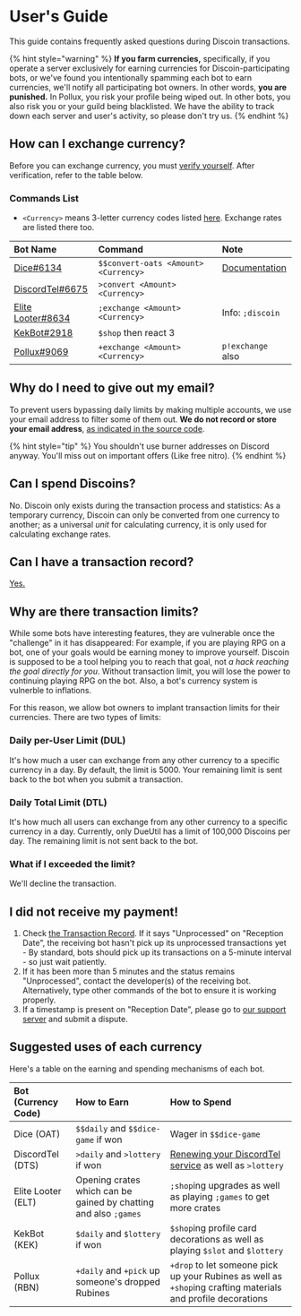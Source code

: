 # User's Guide

This guide contains frequently asked questions during Discoin transactions.

{% hint style="warning" %}
**If you farm currencies,** specifically, if you operate a server exclusively for earning currencies for Discoin-participating bots, or we've found you intentionally spamming each bot to earn currencies, we'll notify all participating bot owners. In other words, **you are punished.** In Pollux, you risk your profile being wiped out. In other bots, you also risk you or your guild being blacklisted. We have the ability to track down each server and user's activity, so please don't try us.
{% endhint %}

## How can I exchange currency?

Before you can exchange currency, you must [verify yourself](http://discoin.sidetrip.xyz/verify). After verification, refer to the table below.

### Commands List

* `<Currency>` means 3-letter currency codes listed [here](http://discoin.sidetrip.xyz/rates). Exchange rates are listed there too.

| Bot Name | Command | Note |
| :--- | :--- | :--- |
| [Dice\#6134](https://dice.js.org) | `$$convert-oats <Amount> <Currency>` | [Documentation](https://dice.js.org) |
| [DiscordTel\#6675](http://discordtel.rtfd.io) | `>convert <Amount> <Currency>` |  |
| [Elite Looter\#8634](https://bots.discord.pw/bots/303799630532050946) | `;exchange <Amount> <Currency>` | Info: `;discoin` |
| [KekBot\#2918](https://discordbots.org/bot/213151748855037953) | `$shop` then react 3 |  |
| [Pollux\#9069](http://pollux.fun) | `+exchange <Amount> <Currency>` | `p!exchange` also |

## Why do I need to give out my email?

To prevent users bypassing daily limits by making multiple accounts, we use your email address to filter some of them out. **We do not record or store your email address**, [as indicated in the source code](https://github.com/MacDue/DiscoinRewrite/blob/master/discoin/users.php#L147).

{% hint style="tip" %}
You shouldn't use burner addresses on Discord anyway. You'll miss out on important offers (Like free nitro).
{% endhint %}

## Can I spend Discoins?

No. Discoin only exists during the transaction process and statistics: As a temporary currency, Discoin can only be converted from one currency to another; as a universal _unit_ for calculating currency, it is only used for calculating exchange rates.

## Can I have a transaction record?

[Yes.](http://discoin.sidetrip.xyz/record)

## Why are there transaction limits?

While some bots have interesting features, they are vulnerable once the "challenge" in it has disappeared: For example, if you are playing RPG on a bot, one of your goals would be earning money to improve yourself. Discoin is supposed to be a tool helping you to reach that goal, not _a hack reaching the goal directly for you_. Without transaction limit, you will lose the power to continuing playing RPG on the bot. Also, a bot's currency system is vulnerble to inflations.

For this reason, we allow bot owners to implant transaction limits for their currencies. There are two types of limits:

### Daily per-User Limit \(DUL\)

It's how much a user can exchange from any other currency to a specific currency in a day. By default, the limit is 5000. Your remaining limit is sent back to the bot when you submit a transaction.

### Daily Total Limit \(DTL\)

It's how much all users can exchange from any other currency to a specific currency in a day. Currently, only DueUtil has a limit of 100,000 Discoins per day. The remaining limit is not sent back to the bot.

### What if I exceeded the limit?

We'll decline the transaction.

## I did not receive my payment!

1. Check [the Transaction Record](http://discoin.sidetrip.xyz/record). If it says "Unprocessed" on "Reception Date", the receiving bot hasn't pick up its unprocessed transactions yet - By standard, bots should pick up its transactions on a 5-minute interval - so just wait patiently.
2. If it has been more than 5 minutes and the status remains "Unprocessed", contact the developer\(s\) of the receiving bot. Alternatively, type other commands of the bot to ensure it is working properly.
3. If a timestamp is present on "Reception Date", please go to [our support server](https://discord.gg/NExXSDH) and submit a dispute.

## Suggested uses of each currency

Here's a table on the earning and spending mechanisms of each bot.

| Bot \(Currency Code\) | How to Earn | How to Spend |
| :--- | :--- | :--- |
| Dice \(OAT\) | `$$daily` and `$$dice-game` if won | Wager in `$$dice-game` |
| DiscordTel \(DTS\) | `>daily` and `>lottery` if won | [Renewing your DiscordTel service](https://discordtel.austinhuang.me/en/latest/Payment/) as well as `>lottery` |
| Elite Looter \(ELT\) | Opening crates which can be gained by chatting and also `;games` | `;shop`ing upgrades as well as playing `;games` to get more crates |
| KekBot \(KEK\) | `$daily` and `$lottery` if won | `$shop`ing profile card decorations as well as playing `$slot` and `$lottery` |
| Pollux \(RBN\) | `+daily` and `+pick` up someone's dropped Rubines | `+drop` to let someone pick up your Rubines as well as `+shop`ing crafting materials and profile decorations |


